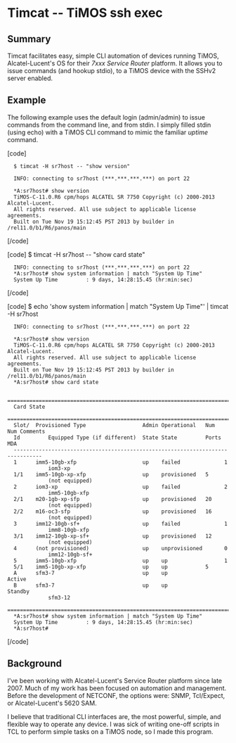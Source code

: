 # Timcat -- TiMOS ssh exec

## Summary

Timcat facilitates easy, simple CLI automation of devices running TiMOS,
Alcatel-Lucent's OS for their _7xxx Service Router_ platform. It allows you to
issue commands (and hookup stdio), to a TiMOS device with the SSHv2 server
enabled.

## Example

The following example uses the default login (admin/admin) to issue commands
from the command line, and from stdin. I simply filled stdin (using echo) with
a TiMOS CLI command to mimic the familiar _uptime_ command.

[code]

      $ timcat -H sr7host -- "show version"

      INFO: connecting to sr7host (***.***.***.***) on port 22
      
      *A:sr7host# show version 
      TiMOS-C-11.0.R6 cpm/hops ALCATEL SR 7750 Copyright (c) 2000-2013 Alcatel-Lucent.
      All rights reserved. All use subject to applicable license agreements.
      Built on Tue Nov 19 15:12:45 PST 2013 by builder in /rel11.0/b1/R6/panos/main

[/code]
    
[code]
      $ timcat -H sr7host -- "show card state"

      INFO: connecting to sr7host (***.***.***.***) on port 22
      *A:sr7host# show system information | match "System Up Time"
      System Up Time         : 9 days, 14:28:15.45 (hr:min:sec)

[/code]

[code]
      $ echo 'show system information | match "System Up Time"' | timcat -H sr7host 
    
      INFO: connecting to sr7host (***.***.***.***) on port 22
      
      *A:sr7host# show version 
      TiMOS-C-11.0.R6 cpm/hops ALCATEL SR 7750 Copyright (c) 2000-2013 Alcatel-Lucent.
      All rights reserved. All use subject to applicable license agreements.
      Built on Tue Nov 19 15:12:45 PST 2013 by builder in /rel11.0/b1/R6/panos/main
      *A:sr7host# show card state 
      
      ===============================================================================
      Card State
      ===============================================================================
      Slot/  Provisioned Type                  Admin Operational   Num   Num Comments
      Id         Equipped Type (if different)  State State         Ports MDA 
      -------------------------------------------------------------------------------
      1      imm5-10gb-xfp                     up    failed              1   
                 iom3-xp
      1/1    imm5-10gb-xp-xfp                  up    provisioned   5         
                 (not equipped)
      2      iom3-xp                           up    failed              2   
                 imm5-10gb-xfp
      2/1    m20-1gb-xp-sfp                    up    provisioned   20        
                 (not equipped)
      2/2    m16-oc3-sfp                       up    provisioned   16        
                 (not equipped)
      3      imm12-10gb-sf+                    up    failed              1   
                 imm8-10gb-xfp
      3/1    imm12-10gb-xp-sf+                 up    provisioned   12        
                 (not equipped)
      4      (not provisioned)                 up    unprovisioned       0   
                 imm12-10gb-sf+
      5      imm5-10gb-xfp                     up    up                  1   
      5/1    imm5-10gb-xp-xfp                  up    up            5         
      A      sfm3-7                            up    up                      Active
      B      sfm3-7                            up    up                      Standby
                 sfm3-12
      ===============================================================================
      *A:sr7host# show system information | match "System Up Time"
      System Up Time         : 9 days, 14:28:15.45 (hr:min:sec)
      *A:sr7host# 
     
[/code]

## Background

I've been working with Alcatel-Lucent's Service Router platform since late
2007\. Much of my work has been focused on automation and management. Before 
the development of NETCONF, the options were: SNMP, Tcl/Expect, or 
Alcatel-Lucent's 5620 SAM.

I believe that traditional CLI interfaces are, the most powerful, simple, and 
flexible way to operate any device.  I was sick of writing one-off scripts in 
TCL to perform simple tasks on a TiMOS node, so I made this program.


